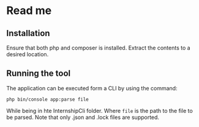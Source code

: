 # Read me 
## Installation
Ensure that both php and composer is installed.
Extract the contents to a desired location.
## Running the tool
The application can be executed form a CLI by using the command:

`php bin/console app:parse file`

While being in hte InternshipCli folder.
Where `file` is the path to the file to be parsed. Note that only .json and .lock files are supported.
 

